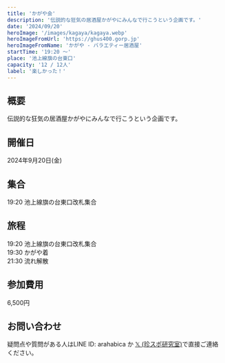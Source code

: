 ```yaml
---
title: 'かがや会'
description: '伝説的な狂気の居酒屋かがやにみんなで行こうという企画です。'
date: '2024/09/20'
heroImage: '/images/kagaya/kagaya.webp'
heroImageFromUrl: 'https://ghus400.gorp.jp'
heroImageFromName: 'かがや - バラエティー居酒屋'
startTime: '19:20 〜'
place: '池上線旗の台東口'
capacity: '12 / 12人'
label: '楽しかった！'
---
```


## 概要

伝説的な狂気の居酒屋かがやにみんなで行こうという企画です。

## 開催日

2024年9月20日(金)

## 集合

19:20 池上線旗の台東口改札集合

## 旅程

19:20 池上線旗の台東口改札集合  
19:30 かがや着  
21:30 流れ解散

## 参加費用

6,500円

## お問い合わせ

疑問点や質問がある人はLINE ID: arahabica か [𝕏 (珍スポ研究室)](https://x.com/chinspotcom)で直接ご連絡ください。